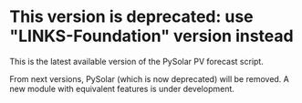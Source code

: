 # This version is deprecated: use "LINKS-Foundation" version instead

This is the latest available version of the PySolar PV forecast script.

From next versions, PySolar (which is now deprecated) will be removed. A new module with equivalent features is under development.
